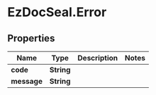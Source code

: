 # EzDocSeal.Error

## Properties
Name | Type | Description | Notes
------------ | ------------- | ------------- | -------------
**code** | **String** |  | 
**message** | **String** |  | 
